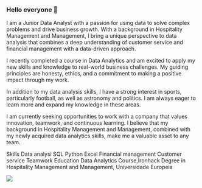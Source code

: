 ### Hello everyone 👋

I am a Junior Data Analyst with a passion for using data to solve complex problems and drive business growth. With a background in Hospitality Management and Management, I bring a unique perspective to data analysis that combines a deep understanding of customer service and financial management with a data-driven approach.

I recently completed a course in Data Analytics and am excited to apply my new skills and knowledge to real-world business challenges. My guiding principles are honesty, ethics, and a commitment to making a positive impact through my work.

In addition to my data analysis skills, I have a strong interest in sports, particularly football, as well as astronomy and politics. I am always eager to learn more and expand my knowledge in these areas.

I am currently seeking opportunities to work with a company that values innovation, teamwork, and continuous learning. I believe that my background in Hospitality Management and Management, combined with my newly acquired data analytics skills, make me a valuable asset to any team.

Skills
Data analysi
SQL
Python
Excel
Financial management
Customer service
Teamwork
Education
Data Analytics Course,Ironhack
 Degree in Hospitality Management and Management, Universidade Europeia
<!-- HTML approach -->
<img src="https://www.melhoresdestinos.com.br/wp-content/uploads/2020/07/costa-do-sauipe-pacotes-capa2019-820x430.jpg"/>
